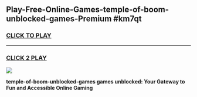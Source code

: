 
## Play-Free-Online-Games-temple-of-boom-unblocked-games-Premium #km7qt
<h3>
<a href="https://premium.freeplayer.one?title=temple-of-boom-unblocked-games&ref=8M">CLICK TO PLAY</a></h3>
<hr>

<h3>
<a href="https://premium.freeplayer.one?title=temple-of-boom-unblocked-games&ref=8M">CLICK 2 PLAY</a>
  
</h3>

<a href="https://premium.freeplayer.one?title=temple-of-boom-unblocked-games&ref=8M"><img src="https://clearcache.store/games.png"></a>


**temple-of-boom-unblocked-games games unblocked: Your Gateway to Fun and Accessible Online Gaming**
